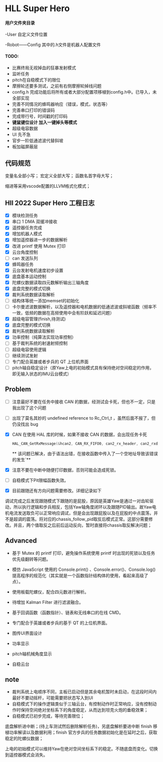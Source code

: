 # HLL Super Hero

#### 用户文件夹目录

-User		自定义文件位置

-Robot——Config		其中的.h文件是机器人配置文件

#### TODO:
- 比赛终局无视掉血的狂暴发射模式
- 监听任务
- pitch在自稳模式下的限位
- 摩擦轮还要多测试，之前有右侧摩擦轮掉线问题
- config.h  完成功能后将所有或者大部分配置项移植到config.h中。已导入，未全部实现
- 完善不同情况的蜂鸣器响应（错误，模式，状态等）
- 完善串口打印的错误码
- 完成带行号，时间戳的打印码
- **键鼠键位设计       加入一键掉头等模式**
- 超级电容数据
- UI                先不急
- 官步一阶低通滤波代替斜坡
- 板加磁屏蔽层
## 代码规范
变量名全部小写；
宏定义全部大写；
函数名首字母大写；

缩进等采用vscode配置的LLVM格式化模式；

## Hll 2022 Super Hero 工程日志

- [x] 模块检测任务
- [x] 串口 1 DMA 双缓冲接收
- [x] 遥控器任务完成
- [x] 增加机器人模式
- [x] 增加遥控器进一步的数据解析
- [x] 改进 printf 使用 Mutex 打印
- [x] 云台角度控制
- [ ] can 发送队列
- [x] 蜂鸣器任务
- [x] 云台发射电机速度初步设置
- [x] 底盘基本运动控制
- [x] 陀螺仪数据读取四元数解析输出三轴角度
- [x] 底盘完整的模式切换
- [x] 裁判系统数据读取解析
- [ ] 结构体等统一添加memset的初始化
- [ ] 卡尔曼滤波数据解析，以及遥控器和电机数据的低通滤波或斜坡函数（频率不一致，低频的数据在高频使用中会有阶跃和延迟问题）
- [x] 超级电容管理(finish,待测试)
- [x] 底盘完整的模式切换
- [x] 裁判系统数据读取解析
- [x] 功率控制（纯算法实现功率控制）
- [ ] 基于裁判系统的射速射频控制
- [ ] 超级电容使用逻辑
- [ ] 继续测试发射
- [ ] 专门配合英雄或者步兵的 QT 上位机界面
- [ ] pitch轴自稳定设计（原Yaw上电的初始模式具有保持绝对空间稳定的作用，即无输入状态的IMU云台模式）
## Problem

- [ ] 注意最好不要在任务中接收 CAN 的数据，经测试会卡死，但也不一定，只是我出现了这个问题

- [ ] 出现了莫名其妙的 undefined reference to Rc_Ctrl_t ，虽然后面不报了，但仍没找出 bug

- [x] CAN 在使用 HAL 库的时候，如果不接收 CAN 的数据，会出现任务卡死

  ```c++
  HAL_CAN_GetRxMessage(&hcan2, CAN_RX_FIFO0, can2_rx_header, can2_rxd_data_buffer);
  ```
  ** 该问题已解决，由于语法出错，在接收函数中传入了一个空地址导致该错误的发生`**

- [x] 注意不要在中断中随便打印数据，否则可能会造成死锁。

- [ ] 自稳模式下Pit限幅函数失效。

- [x] 目前跟随还有方向问题需要修改。详细记录如下

调试完成之后发现跟随模式下跟随的是屁股，原因是英雄Yaw是通过一对齿轮驱动，所以执行逻辑和步兵相反，包括Yaw轴角度闭环以及跟随PID输出。故Yaw电机电流发送取负可以正常响应调试，但是会出现跟屁股以及在屁股的中点震荡，并不是超调的震荡。将对应的chassis_follow_pid取反后模式正常。这部分需要修改。并且，两个值取反之后前后运动反向，暂时直接将chassis取反解决问题；

## Advanced

- 基于 Mutex 的 printf 打印，避免操作系统使用 printf 时出现的死锁以及任务优先级翻转等问题。

- 模仿 JavaScript 使用的 Console.print() 、Console.error()、Console.log() 提高程序的规范化（其实就是一个函数指针结构体的使用，看起来高级了点）。

- 使用板载陀螺仪，配合四元数进行解析。

- 待增加 Kalman Filter 进行滤波融合。

- 基于回调函数（函数指针）、链表和无线串口的在线 CMD。

- 专门配合于英雄或者步兵的基于 QT 的上位机界面。
- 图传UI界面设计
- 功率显示
- pitch轴机械角度显示
- 自稳云台
## note

- 裁判系统上电顺序不同，主板已启动但是其余电机暂时未启动，在这段时间内最好不要动摇杆，可能需要把状态写入到UI
- 自稳模式下的操作逻辑类似于三轴云台，有控制动作时正常响应，没有控制动作时保持空间绝对坐标系下的角度稳定，从而达到坦克火炮的垂稳效果；
- 自稳模式已初步完成，等待完善限位；



底盘解析进中断；(待上车测试然后删除解析任务)，另底盘解析要进中断  finish
移植功率解读以及数据利用；finish
官方步兵的任务数据初始化是在延时之后，获取稳定的陀螺仪数据；

上电的初始模式可以维持Yaw在绝对空间坐标系下的稳定。不随底盘而变化。切换到遥控器模式会消失。
